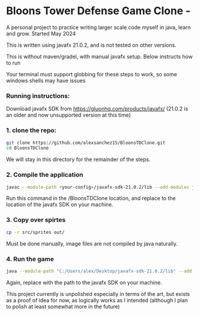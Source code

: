 # Bloons Tower Defense Game Clone -

A personal project to practice writing larger scale code myself in java, learn and grow. Started May 2024

This is written using javafx 21.0.2, and is not tested on other versions.

This is without maven/gradel, with manual javafx setup. Below instructs how to run

Your terminal must support globbing for these steps to work, so some windows shells may have issues

### Running instructions:

Download javafx SDK from https://gluonhq.com/products/javafx/ (21.0.2 is an older and now unsupported version at this time)

### 1. clone the repo:

```bash
git clone https://github.com/alexsanchez15/BloonsTDClone.git
cd BloonsTDClone
```
We will stay in this directory for the remainder of the steps.

### 2. Compile the application

```bash
javac --module-path <your-config>/javafx-sdk-21.0.2/lib --add-modules javafx.base,javafx.controls,javafx.fxml,javafx.graphics,javafx.media,javafx.swing,javafx.web -d out src/**/*.java
```
Run this command in the /BloonsTDClone location, and replace <your-config> to the location of the javafx SDK on your machine.

### 3. Copy over spirtes

```bash
cp -r src/sprites out/
```
Must be done manually, image files are not compiled by java naturally.

### 4. Run the game

```bash
java --module-path "C:/Users/alex/Desktop/javafx-sdk-21.0.2/lib" --add-modules javafx.base,javafx.controls,javafx.fxml,javafx.graphics,javafx.media,javafx.swing,javafx.web -cp out model.Bloons
```
Again, replace <your-config> with the path to the javafx SDK on your machine.

This project currently is unpolished especially in terms of the art, but exists as a proof of idea for now, as logically works as I intended
(although I plan to polish at least somewhat more in the future)

